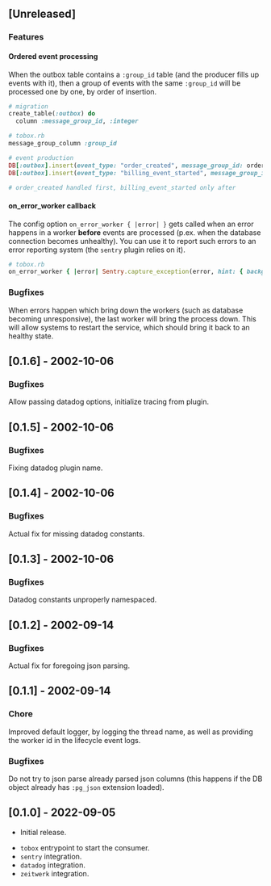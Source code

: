 ## [Unreleased]

### Features

#### Ordered event processing

When the outbox table contains a `:group_id` table (and the producer fills up events with it), then a group of events with the same `:group_id` will be processed one by one, by order of insertion.

```ruby
# migration
create_table(:outbox) do
  column :message_group_id, :integer

# tobox.rb
message_group_column :group_id

# event production
DB[:outbox].insert(event_type: "order_created", message_group_id: order.id, ....
DB[:outbox].insert(event_type: "billing_event_started", message_group_id: order.id, ....

# order_created handled first, billing_event_started only after
```

#### on_error_worker callback

The config option `on_error_worker { |error| }` gets called when an error happens in a worker **before** events are processed (p.ex. when the database connection becomes unhealthy). You can use it to report such errors to an error reporting system (the `sentry` plugin relies on it).

```ruby
# tobox.rb
on_error_worker { |error| Sentry.capture_exception(error, hint: { background: false }) }
```

### Bugfixes

When errors happen which bring down the workers (such as database becoming unresponsive), the last worker will bring the process down. This will allow systems to restart the service, which should bring it back to an healthy state.

## [0.1.6] - 2002-10-06

### Bugfixes

Allow passing datadog options, initialize tracing from plugin.

## [0.1.5] - 2002-10-06

### Bugfixes

Fixing datadog plugin name.

## [0.1.4] - 2002-10-06

### Bugfixes

Actual fix for missing datadog constants.

## [0.1.3] - 2002-10-06

### Bugfixes

Datadog constants unproperly namespaced.

## [0.1.2] - 2002-09-14

### Bugfixes

Actual fix for foregoing json parsing.

## [0.1.1] - 2002-09-14

### Chore

Improved default logger, by logging the thread name, as well as providing the worker id in the lifecycle event logs.

### Bugfixes

Do not try to json parse already parsed json columns (this happens if the DB object already has `:pg_json` extension loaded).

## [0.1.0] - 2022-09-05

- Initial release.

* `tobox` entrypoint to start the consumer.
* `sentry` integration.
* `datadog` integration.
* `zeitwerk` integration.
